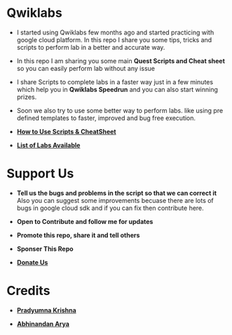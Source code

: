# Qwiklabs
- I started using Qwiklabs few months ago and started practicing with google cloud platform. In this repo I share you some tips, tricks and scripts to perform lab in a better and accurate way.

- In this repo I am sharing you some main **Quest Scripts and Cheat sheet** so you can easily perform lab without any issue

- I share Scripts to complete labs in a faster way just in a few minutes which help you in **Qwiklabs Speedrun** and you can also start winning prizes.

- Soon we also try to use some better way to perform labs.
like using pre defined templates to faster, improved and bug free execution.

- **[How to Use Scripts & CheatSheet](HOW-TO.md)**

- **[List of Labs Available](LABS.md)**

# Support Us
- **Tell us the bugs and problems in the script so that we can correct it**
Also you can suggest some improvements becuase there are lots of bugs in google cloud sdk and if you can fix then contribute here.

- **Open to Contribute and follow me for updates**

- **Promote this repo, share it and tell others**

- **Sponser This Repo**

- **[Donate Us](http://paypal.me/pradyumnakrishna)**

# Credits
- **[Pradyumna Krishna](http://pradyumnakrishna.github.io)**

- **[Abhinandan Arya](http://github.com/abhinandanarya06)**
